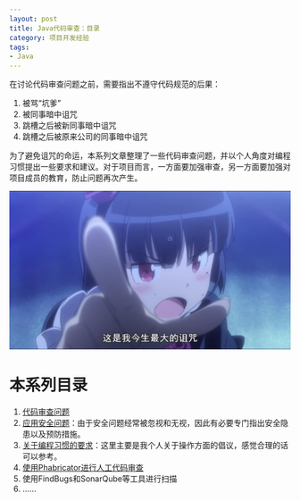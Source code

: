 ```yaml
---
layout: post
title: Java代码审查：目录
category: 项目开发经验
tags: 
- Java
---
```

在讨论代码审查问题之前，需要指出不遵守代码规范的后果：

1. 被骂“坑爹”
2. 被同事暗中诅咒
3. 跳槽之后被新同事暗中诅咒
4. 跳槽之后被原来公司的同事暗中诅咒

为了避免诅咒的命运，本系列文章整理了一些代码审查问题，并以个人角度对编程习惯提出一些要求和建议。对于项目而言，一方面要加强审查，另一方面要加强对项目成员的教育，防止问题再次产生。

<!-- more -->
![诅咒](/img/2019-01-01-java-code-review-0/kuroneko.jpg)

# 本系列目录
1. [代码审查问题](/2019/01/02/java-code-review-1)
2. [应用安全问题](/2019/01/03/java-code-review-2)：由于安全问题经常被忽视和无视，因此有必要专门指出安全隐患以及预防措施。
3. [关于编程习惯的要求](/2019/01/04/java-code-review-3)：这里主要是我个人关于操作方面的倡议，感觉合理的话可以参考。
4. [使用Phabricator进行人工代码审查](/2019/02/06/java-code-review-4)
5. 使用FindBugs和SonarQube等工具进行扫描
6. ……
